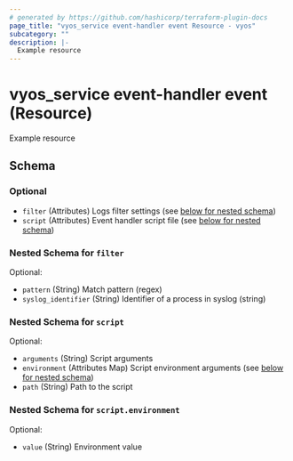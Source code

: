 ```yaml
---
# generated by https://github.com/hashicorp/terraform-plugin-docs
page_title: "vyos_service event-handler event Resource - vyos"
subcategory: ""
description: |-
  Example resource
---
```


# vyos_service event-handler event (Resource)

Example resource



<!-- schema generated by tfplugindocs -->
## Schema

### Optional

- `filter` (Attributes) Logs filter settings (see [below for nested schema](#nestedatt--filter))
- `script` (Attributes) Event handler script file (see [below for nested schema](#nestedatt--script))

<a id="nestedatt--filter"></a>
### Nested Schema for `filter`

Optional:

- `pattern` (String) Match pattern (regex)
- `syslog_identifier` (String) Identifier of a process in syslog (string)


<a id="nestedatt--script"></a>
### Nested Schema for `script`

Optional:

- `arguments` (String) Script arguments
- `environment` (Attributes Map) Script environment arguments (see [below for nested schema](#nestedatt--script--environment))
- `path` (String) Path to the script

<a id="nestedatt--script--environment"></a>
### Nested Schema for `script.environment`

Optional:

- `value` (String) Environment value
